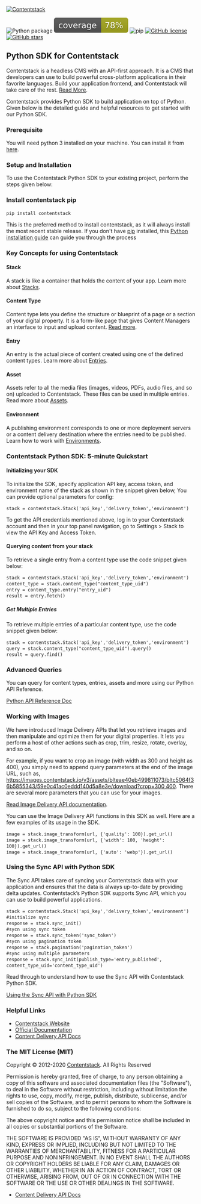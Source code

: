 [![Contentstack](https://www.contentstack.com/docs/static/images/contentstack.png)](https://www.contentstack.com/)

![Python package](https://github.com/contentstack/contentstack-python/workflows/Python%20package/badge.svg?branch=1.0.0)  ![Coverage](https://raw.githubusercontent.com/contentstack/contentstack-python/c13bfddf10391924ed2323fdacf1e8914c7c857c/coverage.svg) ![pip](https://img.shields.io/badge/pip-1.1.0-blue?style=plastic) [![GitHub license](https://img.shields.io/github/license/contentstack/contentstack-python?style=plastic)](https://github.com/contentstack/contentstack-python/blob/master/LICENSE) [![GitHub stars](https://img.shields.io/github/stars/contentstack/contentstack-python?style=plastic)](https://github.com/contentstack/contentstack-python/stargazers)

## Python SDK for Contentstack

Contentstack is a headless CMS with an API-first approach. It is a CMS that developers can use to build powerful cross-platform applications in their favorite languages. Build your application frontend, and Contentstack will take care of the rest. [Read More](https://www.contentstack.com/).

Contentstack provides Python SDK to build application on top of Python. Given below is the detailed guide and helpful resources to get started with our Python SDK.

### Prerequisite

You will need python 3 installed on your machine. You can install it from [here](https://www.python.org/ftp/python/3.7.4/python-3.7.4-macosx10.9.pkg).

### Setup and Installation

To use the Contentstack Python SDK to your existing project, perform the steps given below:

### Install contentstack pip

	pip install contentstack

This is the preferred method to install contentstack, as it will always install the most recent stable release. If you don't have [pip](https://pip.pypa.io/) installed, this [Python installation guide](http://docs.python-guide.org/en/latest/starting/installation/) can guide you through the process

### Key Concepts for using Contentstack

#### Stack

A stack is like a container that holds the content of your app. Learn more about [Stacks](https://www.contentstack.com/docs/developers/set-up-stack).

#### Content Type

Content type lets you define the structure or blueprint of a page or a section of your digital property. It is a form-like page that gives Content Managers an interface to input and upload content. [Read more](https://www.contentstack.com/docs/developers/create-content-types).

#### Entry

An entry is the actual piece of content created using one of the defined content types. Learn more about [Entries](https://www.contentstack.com/docs/content-managers/work-with-entries).

#### Asset

Assets refer to all the media files (images, videos, PDFs, audio files, and so on) uploaded to Contentstack. These files can be used in multiple entries. Read more about [Assets](https://www.contentstack.com/docs/content-managers/work-with-assets).

#### Environment

A publishing environment corresponds to one or more deployment servers or a content delivery destination where the entries need to be published. Learn how to work with [Environments](https://www.contentstack.com/docs/developers/set-up-environments).

### Contentstack Python SDK: 5-minute Quickstart

#### Initializing your SDK

To initialize the SDK, specify application  API key, access token, and environment name of the stack as shown in the snippet given below, You can provide optional parameters for config:

    stack = contentstack.Stack('api_key','delivery_token','environment')

To get the API credentials mentioned above, log in to your Contentstack account and then in your top panel navigation, go to Settings &gt; Stack to view the API Key and Access Token.

#### Querying content from your stack

To retrieve a single entry from a content type use the code snippet given below:

	stack = contentstack.Stack('api_key','delivery_token','environment')
	content_type = stack.content_type("content_type_uid")
	entry = content_type.entry("entry_uid")
	result = entry.fetch()

##### Get Multiple Entries

To retrieve multiple entries of a particular content type, use the code snippet given below:

	stack = contentstack.Stack('api_key','delivery_token','environment')
	query = stack.content_type("content_type_uid").query()
	result = query.find()


### Advanced Queries

You can query for content types, entries, assets and more using our Python API Reference.

[Python API Reference Doc](https://www.contentstack.com/docs/platforms/python/api-reference/)

### Working with Images

We have introduced Image Delivery APIs that let you retrieve images and then manipulate and optimize them for your digital properties. It lets you perform a host of other actions such as crop, trim, resize, rotate, overlay, and so on.

For example, if you want to crop an image (with width as 300 and height as 400), you simply need to append query parameters at the end of the image URL, such as, https://images.contentstack.io/v3/assets/blteae40eb499811073/bltc5064f36b5855343/59e0c41ac0eddd140d5a8e3e/download?crop=300,400. There are several more parameters that you can use for your images.

[Read Image Delivery API documentation](https://www.contentstack.com/docs/platforms/python/api-reference/).

You can use the Image Delivery API functions in this SDK as well. Here are a few examples of its usage in the SDK.

	image = stack.image_transform(url, {'quality': 100}).get_url()
	image = stack.image_transform(url, {'width': 100, 'height': 100}).get_url()
	image = stack.image_transform(url, {'auto': 'webp'}).get_url()

### Using the Sync API with Python SDK

The Sync API takes care of syncing your Contentstack data with your application and ensures that the data is always up-to-date by providing delta updates. Contentstack’s Python SDK supports Sync API, which you can use to build powerful applications.

	stack = contentstack.Stack('api_key','delivery_token','environment')
	#initialize sync
	response = stack.sync_init()
	#sycn using sync token
	response = stack.sync_token('sync_token')
	#sycn using pagination token
	response = stack.pagination('pagination_token')
	#sync using multiple parameters
	response = stack.sync_init(publish_type='entry_published', content_type_uid='content_type_uid')

Read through to understand how to use the Sync API with Contentstack Python SDK.

[Using the Sync API with Python SDK](https://www.contentstack.com/docs/developers/python/using-the-sync-api-with-python-sdk)

### Helpful Links

- [Contentstack Website](https://www.contentstack.com)
- [Official Documentation](https://contentstack.com/docs)
- [Content Delivery API Docs](https://www.contentstack.com/docs/developers/apis/content-delivery-api/)

### The MIT License (MIT)

Copyright © 2012-2020 [Contentstack](https://www.contentstack.com/). All Rights Reserved

Permission is hereby granted, free of charge, to any person obtaining a copy of this software and associated documentation files (the "Software"), to deal in the Software without restriction, including without limitation the rights to use, copy, modify, merge, publish, distribute, sublicense, and/or sell copies of the Software, and to permit persons to whom the Software is furnished to do so, subject to the following conditions:

The above copyright notice and this permission notice shall be included in all copies or substantial portions of the Software.

THE SOFTWARE IS PROVIDED "AS IS", WITHOUT WARRANTY OF ANY KIND, EXPRESS OR IMPLIED, INCLUDING BUT NOT LIMITED TO THE WARRANTIES OF MERCHANTABILITY, FITNESS FOR A PARTICULAR PURPOSE AND NONINFRINGEMENT. IN NO EVENT SHALL THE AUTHORS OR COPYRIGHT HOLDERS BE LIABLE FOR ANY CLAIM, DAMAGES OR OTHER LIABILITY, WHETHER IN AN ACTION OF CONTRACT, TORT OR OTHERWISE, ARISING FROM, OUT OF OR IN CONNECTION WITH THE SOFTWARE OR THE USE OR OTHER DEALINGS IN THE SOFTWARE.

- [Content Delivery API Docs](https://contentstack.com/docs/apis/content-delivery-api/)
